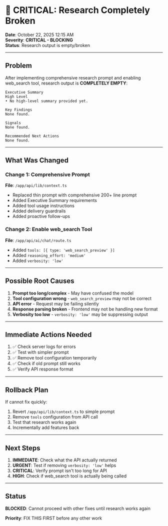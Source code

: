 # 🔴 CRITICAL: Research Completely Broken

**Date**: October 22, 2025 12:15 AM  
**Severity**: **CRITICAL - BLOCKING**  
**Status**: Research output is empty/broken

---

## Problem

After implementing comprehensive research prompt and enabling web_search tool, research output is **COMPLETELY EMPTY**:

```
Executive Summary
High Level
• No high-level summary provided yet.

Key Findings
None found.

Signals
None found.

Recommended Next Actions
None found.
```

---

## What Was Changed

### Change 1: Comprehensive Prompt
**File**: `/app/api/lib/context.ts`
- Replaced thin prompt with comprehensive 200+ line prompt
- Added Executive Summary requirements
- Added tool usage instructions
- Added delivery guardrails
- Added proactive follow-ups

### Change 2: Enable web_search Tool
**File**: `/app/api/ai/chat/route.ts`
- Added `tools: [{ type: 'web_search_preview' }]`
- Added `reasoning_effort: 'medium'`
- Added `verbosity: 'low'`

---

## Possible Root Causes

1. **Prompt too long/complex** - May have confused the model
2. **Tool configuration wrong** - `web_search_preview` may not be correct
3. **API error** - Request may be failing silently
4. **Response parsing broken** - Frontend may not be handling new format
5. **Verbosity too low** - `verbosity: 'low'` may be suppressing output

---

## Immediate Actions Needed

1. ✅ Check server logs for errors
2. ✅ Test with simpler prompt
3. ✅ Remove tool configuration temporarily
4. ✅ Check if old prompt still works
5. ✅ Verify API response format

---

## Rollback Plan

If cannot fix quickly:
1. Revert `/app/api/lib/context.ts` to simple prompt
2. Remove `tools` configuration from API call
3. Test that research works again
4. Incrementally add features back

---

## Next Steps

1. **IMMEDIATE**: Check what the API actually returned
2. **URGENT**: Test if removing `verbosity: 'low'` helps
3. **CRITICAL**: Verify prompt isn't too long for API
4. **HIGH**: Check if web_search tool is actually being called

---

## Status

**BLOCKED**: Cannot proceed with other fixes until research works again

**Priority**: FIX THIS FIRST before any other work
